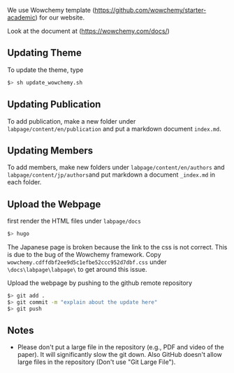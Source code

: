 

We use Wowchemy template (https://github.com/wowchemy/starter-academic) for our website.

Look at the document at (https://wowchemy.com/docs/)






## Updating Theme

To update the theme, type

```bash
$> sh update_wowchemy.sh
```





## Updating Publication

To add publication, make a new folder under `labpage/content/en/publication` and put a markdown document `index.md`.





## Updating Members

To add members, make new folders under `labpage/content/en/authors` and `labpage/content/jp/authors`and put markdown a document `_index.md` in each folder.






## Upload the Webpage

first render the HTML files under `labpage/docs`

```bash
$> hugo 
```

The Japanese page is broken because the link to the css is not correct. This is due to the bug of the Wowchemy framework. Copy `wowchemy.cdffdbf2ee9d5c1efbe52ccc952d7dbf.css` under `\docs\labpage\labpage\` to get around this issue.



Upload the webpage by pushing to the github remote repository

```bash
$> git add .
$> git commit -m "explain about the update here"
$> git push
```





## Notes	 

- Please don't put a large file in the repository (e.g., PDF and video of the paper). It will significantly slow the git down. Also GitHub doesn't allow large files in the repository (Don't use "Git Large File"). 